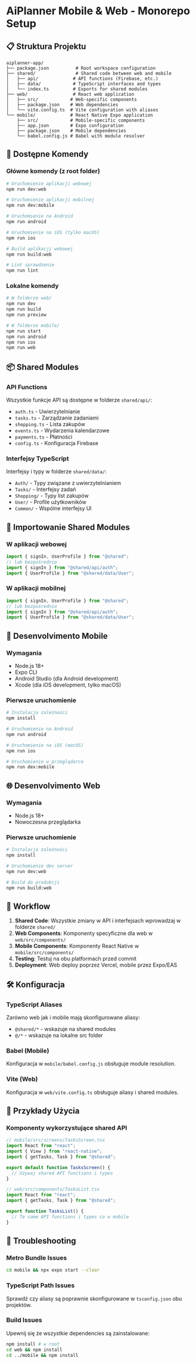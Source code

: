 # AiPlanner Mobile & Web - Monorepo Setup

## 📋 Struktura Projektu

```
aiplanner-app/
├── package.json          # Root workspace configuration
├── shared/               # Shared code between web and mobile
│   ├── api/             # API functions (Firebase, etc.)
│   ├── data/            # TypeScript interfaces and types
│   └── index.ts         # Exports for shared modules
├── web/                 # React web application
│   ├── src/            # Web-specific components
│   ├── package.json    # Web dependencies
│   └── vite.config.ts  # Vite configuration with aliases
└── mobile/             # React Native Expo application
    ├── src/            # Mobile-specific components
    ├── app.json        # Expo configuration
    ├── package.json    # Mobile dependencies
    └── babel.config.js # Babel with module resolver
```

## 🚀 Dostępne Komendy

### Główne komendy (z root folder)

```bash
# Uruchomienie aplikacji webowej
npm run dev:web

# Uruchomienie aplikacji mobilnej
npm run dev:mobile

# Uruchomienie na Android
npm run android

# Uruchomienie na iOS (tylko macOS)
npm run ios

# Build aplikacji webowej
npm run build:web

# Lint sprawdzenie
npm run lint
```

### Lokalne komendy

```bash
# W folderze web/
npm run dev
npm run build
npm run preview

# W folderze mobile/
npm run start
npm run android
npm run ios
npm run web
```

## 📦 Shared Modules

### API Functions

Wszystkie funkcje API są dostępne w folderze `shared/api/`:

- `auth.ts` - Uwierzytelnianie
- `tasks.ts` - Zarządzanie zadaniami
- `shopping.ts` - Lista zakupów
- `events.ts` - Wydarzenia kalendarzowe
- `payments.ts` - Płatności
- `config.ts` - Konfiguracja Firebase

### Interfejsy TypeScript

Interfejsy i typy w folderze `shared/data/`:

- `Auth/` - Typy związane z uwierzytelnianiem
- `Tasks/` - Interfejsy zadań
- `Shopping/` - Typy list zakupów
- `User/` - Profile użytkowników
- `Common/` - Wspólne interfejsy UI

## 🔧 Importowanie Shared Modules

### W aplikacji webowej

```typescript
import { signIn, UserProfile } from "@shared";
// lub bezpośrednio
import { signIn } from "@shared/api/auth";
import { UserProfile } from "@shared/data/User";
```

### W aplikacji mobilnej

```typescript
import { signIn, UserProfile } from "@shared";
// lub bezpośrednio
import { signIn } from "@shared/api/auth";
import { UserProfile } from "@shared/data/User";
```

## 📱 Desenvolvimento Mobile

### Wymagania

- Node.js 18+
- Expo CLI
- Android Studio (dla Android development)
- Xcode (dla iOS development, tylko macOS)

### Pierwsze uruchomienie

```bash
# Instalacja zależności
npm install

# Uruchomienie na Android
npm run android

# Uruchomienie na iOS (macOS)
npm run ios

# Uruchomienie w przeglądarce
npm run dev:mobile
```

## 🌐 Desenvolvimento Web

### Wymagania

- Node.js 18+
- Nowoczesna przeglądarka

### Pierwsze uruchomienie

```bash
# Instalacja zależności
npm install

# Uruchomienie dev server
npm run dev:web

# Build do produkcji
npm run build:web
```

## 🔄 Workflow

1. **Shared Code**: Wszystkie zmiany w API i interfejsach wprowadzaj w folderze `shared/`
2. **Web Components**: Komponenty specyficzne dla web w `web/src/components/`
3. **Mobile Components**: Komponenty React Native w `mobile/src/components/`
4. **Testing**: Testuj na obu platformach przed commit
5. **Deployment**: Web deploy poprzez Vercel, mobile przez Expo/EAS

## 🛠️ Konfiguracja

### TypeScript Aliases

Zarówno web jak i mobile mają skonfigurowane aliasy:

- `@shared/*` - wskazuje na shared modules
- `@/*` - wskazuje na lokalne src folder

### Babel (Mobile)

Konfiguracja w `mobile/babel.config.js` obsługuje module resolution.

### Vite (Web)

Konfiguracja w `web/vite.config.ts` obsługuje aliasy i shared modules.

## 📝 Przykłady Użycia

### Komponenty wykorzystujące shared API

```typescript
// mobile/src/screens/TasksScreen.tsx
import React from "react";
import { View } from "react-native";
import { getTasks, Task } from "@shared";

export default function TasksScreen() {
  // Używaj shared API functions i types
}
```

```typescript
// web/src/components/TasksList.tsx
import React from "react";
import { getTasks, Task } from "@shared";

export function TasksList() {
  // Te same API functions i types co w mobile
}
```

## 🐛 Troubleshooting

### Metro Bundle Issues

```bash
cd mobile && npx expo start --clear
```

### TypeScript Path Issues

Sprawdź czy aliasy są poprawnie skonfigurowane w `tsconfig.json` obu projektów.

### Build Issues

Upewnij się że wszystkie dependencies są zainstalowane:

```bash
npm install # w root
cd web && npm install
cd ../mobile && npm install
```
